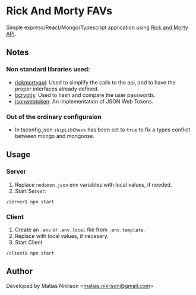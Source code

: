 # Rick And Morty FAVs

Simple express/React/Mongo/Typescript application using [Rick and Morty API](https://rickandmortyapi.com/).

## Notes

### Non standard libraries used:

* [rickmortyapi](https://www.npmjs.com/package/rickmortyapi): Used to simplify the calls to the api, and to have the proper interfaces already defined.
* [bcryptjs](https://www.npmjs.com/package/bcryptjs): Used to hash and compare the user passwords.
* [jsonwebtoken](https://www.npmjs.com/package/jsonwebtoken): An implementation of JSON Web Tokens.

### Out of the ordinary configuraion

* In tsconfig.json `skipLibCheck` has been set to `true` to fix a types conflict between mongo and mongoose.


## Usage

### Server
1. Replace `nodemon.json` env variables with local values, if needed.
2. Start Server:
```
/server$ npm start
```

### Client

1. Create an `.env` or `.env.local` file from `.env.template`.
2. Replace with local values, if necesary.
3. Start Client
```
/client$ npm start
```

## Author

Developed by Matías Niklison &lt;matias.niklison@gmail.com&gt;
